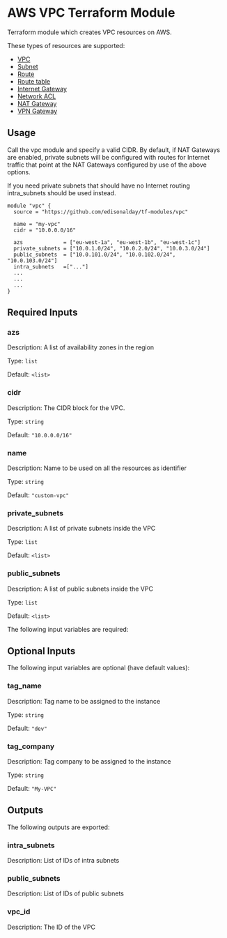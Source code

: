 # AWS VPC Terraform Module 

Terraform module which creates VPC resources on AWS.

These types of resources are supported:

* [VPC](https://www.terraform.io/docs/providers/aws/r/vpc.html)
* [Subnet](https://www.terraform.io/docs/providers/aws/r/subnet.html)
* [Route](https://www.terraform.io/docs/providers/aws/r/route.html)
* [Route table](https://www.terraform.io/docs/providers/aws/r/route_table.html)
* [Internet Gateway](https://www.terraform.io/docs/providers/aws/r/internet_gateway.html)
* [Network ACL](https://www.terraform.io/docs/providers/aws/r/network_acl.html)
* [NAT Gateway](https://www.terraform.io/docs/providers/aws/r/nat_gateway.html)
* [VPN Gateway](https://www.terraform.io/docs/providers/aws/r/vpn_gateway.html)

## Usage

Call the vpc module and specify a valid CIDR. By default, if NAT Gateways are enabled, private subnets will be configured with routes for Internet traffic that point at the NAT Gateways configured by use of the above options.

If you need private subnets that should have no Internet routing intra_subnets should be used instead.

```hcl
module "vpc" {
  source = "https://github.com/edisonalday/tf-modules/vpc"

  name = "my-vpc"
  cidr = "10.0.0.0/16"

  azs             = ["eu-west-1a", "eu-west-1b", "eu-west-1c"]
  private_subnets = ["10.0.1.0/24", "10.0.2.0/24", "10.0.3.0/24"]
  public_subnets  = ["10.0.101.0/24", "10.0.102.0/24", "10.0.103.0/24"]
  intra_subnets   =["..."]
  ...
  ...
  ...
}
```

## Required Inputs

### azs

Description: A list of availability zones in the region

Type: `list`

Default: `<list>`

### cidr

Description: The CIDR block for the VPC.

Type: `string`

Default: `"10.0.0.0/16"`

### name

Description: Name to be used on all the resources as identifier

Type: `string`

Default: `"custom-vpc"`

### private\_subnets

Description: A list of private subnets inside the VPC

Type: `list`

Default: `<list>`

### public\_subnets

Description: A list of public subnets inside the VPC

Type: `list`

Default: `<list>`

The following input variables are required:

## Optional Inputs

The following input variables are optional (have default values):


### tag\_name

Description: Tag name to be assigned to the instance

Type: `string`

Default: `"dev"`

### tag\_company

Description: Tag company to be assigned to the instance

Type: `string`

Default: `"My-VPC"`

## Outputs

The following outputs are exported:

### intra\_subnets

Description: List of IDs of intra subnets

### public\_subnets

Description: List of IDs of public subnets

### vpc\_id

Description: The ID of the VPC